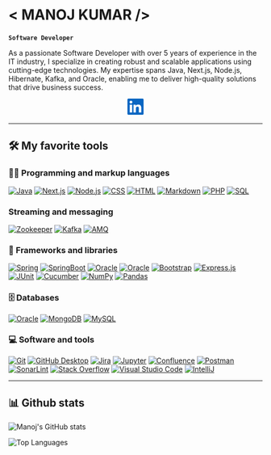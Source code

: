 # \< MANOJ KUMAR /\>

**`Software Developer`**

As a passionate Software Developer with over 5 years of experience in the IT industry, I specialize in creating robust
and scalable applications using cutting-edge technologies. My expertise spans Java, Next.js, Node.js, Hibernate, Kafka,
and Oracle, enabling me to deliver high-quality solutions that drive business success.

<!-- Social icons section -->
<p align="center">
  <a href="https://www.linkedin.com/in/manoj-kumar-bai/"><img width="32px" alt="LinkedIn" title="Twitter" src="linkedIn.png"/></a>
</p>

---

## 🛠️ My favorite tools

### 👨‍💻 Programming and markup languages

<p>
    <a href="https://github.com/search?q=user%3Amanojkrr+language%3Ajava"><img alt="Java" src="https://custom-icon-badges.demolab.com/badge/Java-007396.svg?logo=java&logoColor=white"></a>
    <a href="https://github.com/search?q=user%3Amanojkrr+language%3Anextjs"><img alt="Next.js" src="https://img.shields.io/badge/Next.js-000000.svg?logo=next.js&logoColor=white"></a>
    <a href="https://github.com/search?q=user%3Amanojkrr+language%3Ajavascript"><img alt="Node.js" src="https://img.shields.io/badge/Node.js-43853D.svg?logo=node.js&logoColor=white"></a>
    <a href="https://github.com/search?q=user%3Amanojkrr+language%3Acss"><img alt="CSS" src="https://img.shields.io/badge/CSS-1572B6.svg?logo=css3&logoColor=white"></a>
    <a href="https://github.com/search?q=user%3Amanojkrr+language%3Ahtml"><img alt="HTML" src="https://img.shields.io/badge/HTML-E34F26.svg?logo=html5&logoColor=white"></a>
    <a href="https://github.com/search?q=user%3Amanojkrr+language%3Amarkdown"><img alt="Markdown" src="https://img.shields.io/badge/Markdown-000000.svg?logo=markdown&logoColor=white"></a>
    <a href="https://github.com/search?q=user%3Amanojkrr+language%3Aphp"><img alt="PHP" src="https://img.shields.io/badge/PHP-777BB4.svg?logo=php&logoColor=white"></a>
    <a href="https://github.com/search?q=user%3Amanojkrr+language%3Asql"><img alt="SQL" src="https://custom-icon-badges.demolab.com/badge/SQL-025E8C.svg?logo=database&logoColor=white"></a>
</p>

### Streaming and messaging

<p>
    <a href="https://github.com/search?q=user%3Amanojkrr+language%3Azookeeper"><img alt="Zookeeper" src="https://img.shields.io/badge/Zookeeper-2181A6.svg?logo=apache&logoColor=white"></a>
    <a href="https://github.com/search?q=user%3Amanojkrr+language%3Akafka"><img alt="Kafka" src="https://img.shields.io/badge/Kafka-231F20.svg?logo=apachekafka&logoColor=white"></a>
    <a href="https://github.com/search?q=user%3Amanojkrr+language%3Aamq"><img alt="AMQ" src="https://img.shields.io/badge/AMQ-9E1B34.svg?logo=apache&logoColor=white"></a>
</p>

### 🧰 Frameworks and libraries

<p>
    <a href="#"><img alt="Spring" src="https://custom-icon-badges.demolab.com/badge/Spring-25A162.svg?logo=spring&logoColor=white"></a>
    <a href="#"><img alt="SpringBoot" src="https://custom-icon-badges.demolab.com/badge/Spring_Boot-25A162.svg?logo=springboot&logoColor=white"></a>
    <a href="#"><img alt="Oracle" src ="https://img.shields.io/badge/Apache_Kafka-000000.svg?logo=apachekafka&logoColor=white"></a>
    <a href="#"><img alt="Oracle" src ="https://img.shields.io/badge/Hibernate-brown.svg?logo=Hibernate"></a>
    <a href="#"><img alt="Bootstrap" src="https://img.shields.io/badge/Bootstrap-7952B3.svg?logo=bootstrap&logoColor=white"></a>
    <a href="#"><img alt="Express.js" src="https://img.shields.io/badge/Express.js-404d59.svg?logo=express&logoColor=white"></a>
    <a href="#"><img alt="JUnit" src="https://custom-icon-badges.demolab.com/badge/JUnit-25A162.svg?logo=check-circle&logoColor=white"></a>
    <a href="#"><img alt="Cucumber" src="https://custom-icon-badges.demolab.com/badge/Cucumber-000000.svg?logo=cucumber&logoColor=white"></a>
    <a href="#"><img alt="NumPy" src="https://img.shields.io/badge/Numpy-013243.svg?logo=numpy&logoColor=white"></a>
    <a href="#"><img alt="Pandas" src="https://img.shields.io/badge/Pandas-150458.svg?logo=pandas&logoColor=white"></a>
</p>

### 🗄️ Databases

<p>
    <a href="#"><img alt="Oracle" src ="https://img.shields.io/badge/Oracle-F00000.svg?logo=oracle&logoColor=white"></a>
    <a href="#"><img alt="MongoDB" src ="https://img.shields.io/badge/MongoDB-4ea94b.svg?logo=mongodb&logoColor=white"></a>
    <a href="#"><img alt="MySQL" src="https://img.shields.io/badge/MySQL-013243.svg?logo=mysql&logoColor=white"></a>
</p>

### 💻 Software and tools

<p>
    <a href="#"><img alt="Git" src="https://img.shields.io/badge/Git-F05033.svg?logo=git&logoColor=white"></a>
    <a href="#"><img alt="GitHub Desktop" src="https://img.shields.io/badge/GitHub%20Desktop-8034A9.svg?logo=github&logoColor=white"></a>
    <a href="#"><img alt="Jira" src="https://custom-icon-badges.demolab.com/badge/Jira-blue.svg?logo=jira"></a>
    <a href="#"><img alt="Jupyter" src="https://img.shields.io/badge/Jupyter-F37626.svg?logo=Jupyter&logoColor=white"></a>
    <a href="#"><img alt="Confluence" src="https://custom-icon-badges.demolab.com/badge/Confluence-blue.svg?logo=confluence"></a>
    <a href="#"><img alt="Postman" src="https://img.shields.io/badge/Postman-FF6C37?logo=postman&logoColor=white"></a>
    <a href="#"><img alt="SonarLint" src="https://img.shields.io/badge/-SonarLint-CB2029?logo=sonarlint&logoColor=white"></a>
    <a href="#"><img alt="Stack Overflow" src="https://img.shields.io/badge/-Stack%20Overflow-FE7A16?logo=stack-overflow&logoColor=white"></a>
    <a href="#"><img alt="Visual Studio Code" src="https://img.shields.io/badge/Visual%20Studio%20Code-0078d7.svg?logo=visual-studio-code&logoColor=white"></a>
    <a href="#"><img alt="IntelliJ" src="https://custom-icon-badges.demolab.com/badge/IntelliJ-blue.svg?logo=intelliJ"></a>
</p>

---

## 📊 Github stats

![Manoj's GitHub stats](https://github-readme-stats.vercel.app/api?username=manojkrr&rank_icon=github&show_icons=true&theme=chartreuse-dark&hide=stars&show=prs_merged,prs_merged_percentage)

![Top Languages](https://github-readme-stats.vercel.app/api/top-langs/?username=manojkrr&theme=dark&layout=pie)

